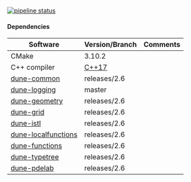 <!-- [![Build Status](https://travis-ci.com/SoilRos/dune-copasi.svg?branch=master)](https://travis-ci.com/SoilRos/dune-copasi) -->
<!-- [![Build status](https://ci.appveyor.com/api/projects/status/un2idwurd0xwu606?svg=true)](https://ci.appveyor.com/project/SoilRos/dune-copasi) -->

[![pipeline status](https://gitlab.dune-project.org/santiago.ospina/dune-copasi/badges/master/pipeline.svg)](https://gitlab.dune-project.org/santiago.ospina/dune-copasi/commits/master)

#### Dependencies

| Software | Version/Branch | Comments |
| ---------| -------------- | -------- |
| CMake | 3.10.2 |
| C++ compiler | [C++17](https://en.wikipedia.org/wiki/List_of_compilers#C++_compilers) | 
| [dune-common](https://gitlab.dune-project.org/core/dune-common) | releases/2.6
| [dune-logging](https://gitlab.dune-project.org/staging/dune-logging) | master
| [dune-geometry](https://gitlab.dune-project.org/core/dune-geometry) | releases/2.6
| [dune-grid](https://gitlab.dune-project.org/core/dune-grid) | releases/2.6
| [dune-istl](https://gitlab.dune-project.org/core/dune-istl) | releases/2.6
| [dune-localfunctions](https://gitlab.dune-project.org/core/dune-localfunctions) | releases/2.6
| [dune-functions](https://gitlab.dune-project.org/staging/dune-functions) | releases/2.6
| [dune-typetree](https://gitlab.dune-project.org/staging/dune-typetree) | releases/2.6
| [dune-pdelab](https://gitlab.dune-project.org/pdelab/dune-pdelab) | releases/2.6

<!-- TODO: Add UGGrid dependency. Still to decide if it will be permanent -->

<!-- 
Preparing the Sources
=========================

Additional to the software mentioned in README you'll need the
following programs installed on your system:

```
  cmake >= 2.8.12
```

Getting started
---------------

If these preliminaries are met, you should run

```
  dunecontrol all
```

which will find all installed dune modules as well as all dune modules
(not installed) which sources reside in a subdirectory of the current
directory. Note that if dune is not installed properly you will either
have to add the directory where the `dunecontrol` script resides (probably
`./dune-common/bin`) to your path or specify the relative path of the script.

Most probably you'll have to provide additional information to `dunecontrol`
(e. g. compilers, configure options) and/or make options.

The most convenient way is to use options files in this case. The files
define four variables:

```
CMAKE_FLAGS      flags passed to cmake (during configure)
```

An example options file might look like this:

```bash
#use this options to configure and make if no other options are given
CMAKE_FLAGS=" \
-DCMAKE_CXX_COMPILER=g++-5 \
-DCMAKE_CXX_FLAGS='-Wall -pedantic' \
-DCMAKE_INSTALL_PREFIX=/install/path" #Force g++-5 and set compiler flags
```

If you save this information into example.opts you can pass the opts file to
dunecontrol via the `--opts option`, e. g.

```bash
  dunecontrol --opts=example.opts all
```

More info
---------

See

```bash
     dunecontrol --help
```

for further options.


The full build system is described in the `dune-common/doc/buildsystem` (Git version) or under `share/doc/dune-common/buildsystem` if you installed DUNE! -->
